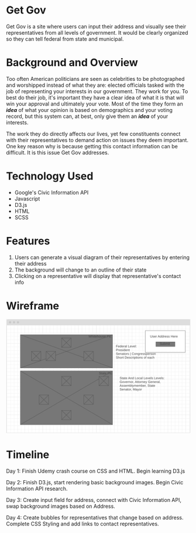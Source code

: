 # Get Gov

Get Gov is a site where users can input their address and visually see their representatives from all levels of government. It would be clearly organized so they can tell federal from state and municipal.

# Background and Overview

Too often American politicians are seen as celebrities to be photographed and worshipped instead of what they are: elected officials tasked with the job of representing your interests in our government. They work for you. To best do their job, it's important they have a clear idea of what it is that will win your approval and ultimately your vote. Most of the time they form an _**idea**_ of what your opinion is based on demographics and your voting record, but this system can, at best, only give them an _**idea**_ of your interests. 

The work they do directly affects our lives, yet few constituents connect with their representatives to demand action on issues they deem important. One key reason why is because getting this contact information can be difficult. It is this issue Get Gov addresses. 

# Technology Used

* Google's Civic Information API
* Javascript
* D3.js
* HTML
* SCSS

# Features

1. Users can generate a visual diagram of their representatives by entering their address
2. The background will change to an outline of their state
3. Clicking on a representative will display that representative's contact info

# Wireframe

![Wireframe](extra_media/wireframe_screenshot.png)

# Timeline

Day 1: Finish Udemy crash course on CSS and HTML. Begin learning D3.js

Day 2: Finish D3.js, start rendering basic background images. Begin Civic Information API research.

Day 3: Create input field for address, connect with Civic Information API, swap background images based on Address.

Day 4: Create bubbles for representatives that change based on address. Complete CSS Styling and add links to contact representatives.
